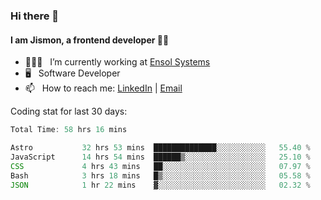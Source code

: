 ### Hi there 👋

#### I am Jismon, a frontend developer 👦🏻

- 🧑🏻‍💻   &nbsp; I’m currently working at <a href='https://www.ensolsystems.com/' target="_blank">Ensol Systems</a>
- 🖥   &nbsp; Software Developer
- 📫   &nbsp; How to reach me: <a href='https://www.linkedin.com/in/jismonthomas/'>LinkedIn</a> | <a href='mailto:hellojismonthomas@gmail.com'>Email</a>

Coding stat for last 30 days:
<!--START_SECTION:waka-->

```javascript
Total Time: 58 hrs 16 mins

Astro           32 hrs 53 mins  ██████████████░░░░░░░░░░░   55.40 %
JavaScript      14 hrs 54 mins  ██████▒░░░░░░░░░░░░░░░░░░   25.10 %
CSS             4 hrs 43 mins   ██░░░░░░░░░░░░░░░░░░░░░░░   07.97 %
Bash            3 hrs 18 mins   █▒░░░░░░░░░░░░░░░░░░░░░░░   05.58 %
JSON            1 hr 22 mins    ▓░░░░░░░░░░░░░░░░░░░░░░░░   02.32 %
```

<!--END_SECTION:waka-->

<!--
**jismonthomas/jismonthomas** is a ✨ _special_ ✨ repository because its `README.md` (this file) appears on your GitHub profile.

Here are some ideas to get you started:

- 🔭 I’m currently working on ...
- 🌱 I’m currently learning ...
- 👯 I’m looking to collaborate on ...
- 🤔 I’m looking for help with ...
- 💬 Ask me about ...
- 📫 How to reach me: ...
- 😄 Pronouns: ...
- ⚡ Fun fact: ...
-->
